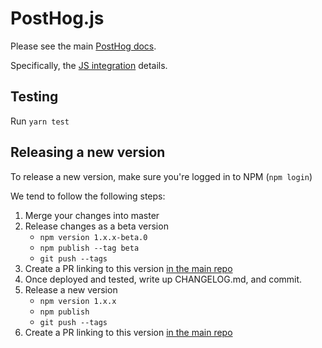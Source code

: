 # PostHog.js

Please see the main [PostHog docs](https://posthog.com/docs).

Specifically, the [JS integration](https://posthog.com/docs/integrations/js-integration) details.

## Testing

Run `yarn test`

## Releasing a new version

To release a new version, make sure you're logged in to NPM (`npm login`)

We tend to follow the following steps:

1. Merge your changes into master
2. Release changes as a beta version
    - `npm version 1.x.x-beta.0`
    - `npm publish --tag beta`
    - `git push --tags`
3. Create a PR linking to this version [in the main repo](https://github.com/posthog/posthog)
4. Once deployed and tested, write up CHANGELOG.md, and commit.
5. Release a new version
    - `npm version 1.x.x`
    - `npm publish`
    - `git push --tags`
6. Create a PR linking to this version [in the main repo](https://github.com/posthog/posthog)
